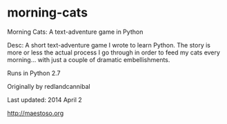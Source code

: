 morning-cats
============

Morning Cats: A text-adventure game in Python

Desc: A short text-adventure game I wrote to learn Python.
The story is more or less the actual process I go through
in order to feed my cats every morning… with just a couple
of dramatic embellishments.



Runs in Python 2.7

Originally by redlandcannibal

Last updated: 2014 April 2

http://maestoso.org
